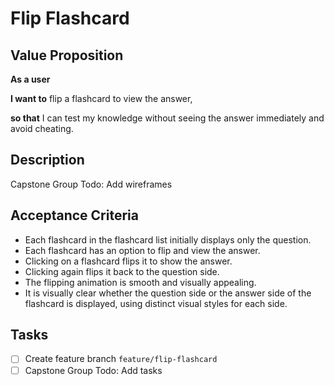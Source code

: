 # Flip Flashcard

## Value Proposition

**As a user**

**I want to** flip a flashcard to view the answer,

**so that** I can test my knowledge without seeing the answer immediately and avoid cheating.

## Description

Capstone Group Todo: Add wireframes

## Acceptance Criteria

- Each flashcard in the flashcard list initially displays only the question.
- Each flashcard has an option to flip and view the answer.
- Clicking on a flashcard flips it to show the answer.
- Clicking again flips it back to the question side.
- The flipping animation is smooth and visually appealing.
- It is visually clear whether the question side or the answer side of the flashcard is displayed, using distinct visual styles for each side.

## Tasks

- [ ] Create feature branch `feature/flip-flashcard`
- [ ] Capstone Group Todo: Add tasks
